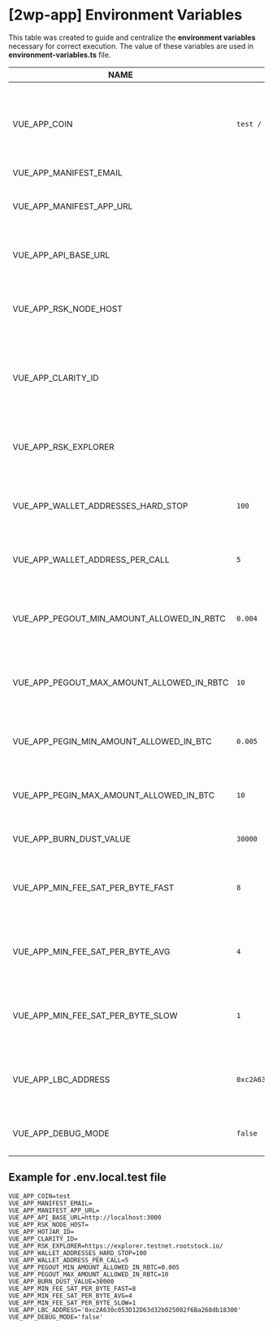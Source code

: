 # [2wp-app] Environment Variables
This table was created to guide and centralize the **environment variables** necessary for correct execution.
The value of these variables are used in **environment-variables.ts** file.

|NAME                                        | DEV VALUE                                    | DETAILS                                                                                                   |
|--------------------------------------------|----------------------------------------------|-----------------------------------------------------------------------------------------------------------|
|VUE_APP_COIN                                | `test / main`                                | The network that will be used for the bitcoin library. Accepted values are `test` or `main`               |
|VUE_APP_MANIFEST_EMAIL                      |                                              |                                                                                                           |
|VUE_APP_MANIFEST_APP_URL                    |                                              | Trezor connect Manifest is described [here](https://github.com/trezor/connect/blob/develop/docs/index.md) |
|VUE_APP_API_BASE_URL                        |                                              | URL of the API (2wp-api) which is the BackEnd                                                             |
|VUE_APP_RSK_NODE_HOST                       |                                              | RSK node URL to verify RSK data (e.g. POWpeg address                                                      | 
|VUE_APP_CLARITY_ID |                                              | A Clarity ID is uniquely generated identification for app usage metrics                                   |
|VUE_APP_RSK_EXPLORER                        |                                              | RSK EXPLORER URL used to verify the transaction status                                                    |
|VUE_APP_WALLET_ADDRESSES_HARD_STOP          | `100`                                        | Maximum number of addresses derived from wallet                                                           |
|VUE_APP_WALLET_ADDRESS_PER_CALL             | `5`                                          | Number of addresses obtained per derivation call                                                          |
|VUE_APP_PEGOUT_MIN_AMOUNT_ALLOWED_IN_RBTC    | `0.004`                                      | 0,004 Minimum allowed value for a PEGOUT transaction                                                      |
|VUE_APP_PEGOUT_MAX_AMOUNT_ALLOWED_IN_RBTC   | `10`                                         | 10 Maximum allowed value for a PEGOUT transaction                                                         |
|VUE_APP_PEGIN_MIN_AMOUNT_ALLOWED_IN_BTC     | `0.005`                                      | Minimum allowed value for a PEGIN transaction                                                             |
|VUE_APP_PEGIN_MAX_AMOUNT_ALLOWED_IN_BTC     | `10`                                         | Maximum allowed value for a PEGIN transaction                                                             |
|VUE_APP_BURN_DUST_VALUE   | `30000`                                      | Max value to burn in the tx fee                                                                           |
|VUE_APP_MIN_FEE_SAT_PER_BYTE_FAST    | `8`                                          | Min fee rate (sats/byte) required to broadcast the transaction                                            |
|VUE_APP_MIN_FEE_SAT_PER_BYTE_AVG   | `4`                                          | Min fee rate (sats/byte) required to broadcast the transaction                                            |
|VUE_APP_MIN_FEE_SAT_PER_BYTE_SLOW   | `1`                                          | Min fee rate (sats/byte) required to broadcast the transaction                                            |
|VUE_APP_LBC_ADDRESS   | `0xc2A630c053D12D63d32b025082f6Ba268db18300` | Liquidity bridge contract address on the flyover protocol                                                 |
|VUE_APP_DEBUG_MODE   | `false`                                      | enable developer messages for debuging                                                                    |

## Example for .env.local.test file

```dotenv
VUE_APP_COIN=test
VUE_APP_MANIFEST_EMAIL=
VUE_APP_MANIFEST_APP_URL=
VUE_APP_API_BASE_URL=http://localhost:3000
VUE_APP_RSK_NODE_HOST=
VUE_APP_HOTJAR_ID=
VUE_APP_CLARITY_ID=
VUE_APP_RSK_EXPLORER=https://explorer.testnet.rootstock.io/
VUE_APP_WALLET_ADDRESSES_HARD_STOP=100
VUE_APP_WALLET_ADDRESS_PER_CALL=5
VUE_APP_PEGOUT_MIN_AMOUNT_ALLOWED_IN_RBTC=0.005
VUE_APP_PEGOUT_MAX_AMOUNT_ALLOWED_IN_RBTC=10
VUE_APP_BURN_DUST_VALUE=30000
VUE_APP_MIN_FEE_SAT_PER_BYTE_FAST=8
VUE_APP_MIN_FEE_SAT_PER_BYTE_AVG=4
VUE_APP_MIN_FEE_SAT_PER_BYTE_SLOW=1
VUE_APP_LBC_ADDRESS='0xc2A630c053D12D63d32b025082f6Ba268db18300'
VUE_APP_DEBUG_MODE='false'
```
